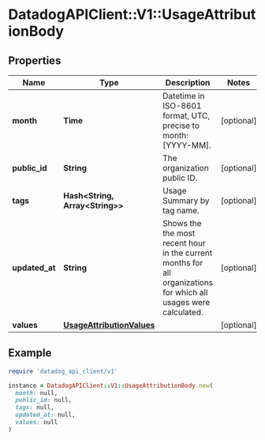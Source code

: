 # DatadogAPIClient::V1::UsageAttributionBody

## Properties

| Name | Type | Description | Notes |
| ---- | ---- | ----------- | ----- |
| **month** | **Time** | Datetime in ISO-8601 format, UTC, precise to month: [YYYY-MM]. | [optional] |
| **public_id** | **String** | The organization public ID. | [optional] |
| **tags** | **Hash&lt;String, Array&lt;String&gt;&gt;** | Usage Summary by tag name. | [optional] |
| **updated_at** | **String** | Shows the the most recent hour in the current months for all organizations for which all usages were calculated. | [optional] |
| **values** | [**UsageAttributionValues**](UsageAttributionValues.md) |  | [optional] |

## Example

```ruby
require 'datadog_api_client/v1'

instance = DatadogAPIClient::V1::UsageAttributionBody.new(
  month: null,
  public_id: null,
  tags: null,
  updated_at: null,
  values: null
)
```

